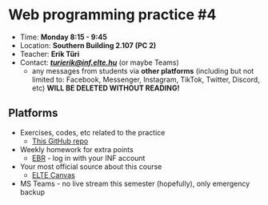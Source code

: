 # Web programming practice #4

- Time: **Monday 8:15 - 9:45**
- Location: **Southern Building 2.107 (PC 2)**
- Teacher: **Erik Tűri**
- Contact: ***turierik@inf.elte.hu*** (or maybe Teams)
    - any messages from students via **other platforms** (including but not limited to: Facebook, Messenger, Instagram, TikTok, Twitter, Discord, etc) **WILL BE DELETED WITHOUT READING!**

## Platforms

- Exercises, codes, etc related to the practice
    - [This GitHub repo](https://github.com/turierik/webprog_2022-23-1_eng)
- Weekly homework for extra points
    - [EBR](http://webprogramozas.inf.elte.hu/ebr/public/index.php) - log in with your INF account
- Your most official source about this course
    - [ELTE Canvas](https://canvas.elte.hu/belepes/)
- MS Teams - no live stream this semester (hopefully), only emergency backup

